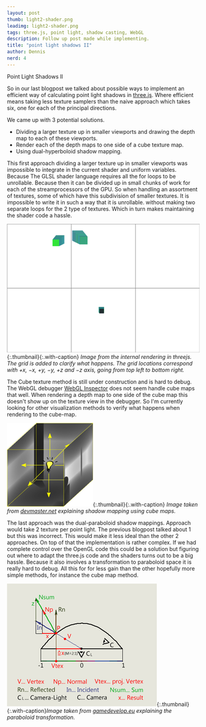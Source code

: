 ```yaml
---
layout: post
thumb: light2-shader.png
leadimg: light2-shader.png
tags: three.js, point light, shadow casting, WebGL
description: Follow up post made while implementing.
title: "point light shadows II"
author: Dennis
nerd: 4
---
```


Point Light Shadows II

So in our last blogpost we talked about possible ways to implement an efficient way of calculating point light shadows in [three.js].
Where efficient means taking less texture samplers than the naive approach which takes six, one for each of the principal directions.

We came up with 3 potential solutions.
* Dividing a larger texture up in smaller viewports and drawing the depth map to each of these viewports.
* Render each of the depth maps to one side of a cube texture map.
* Using dual-hyperboloid shadow mapping.

This first approach dividing a larger texture up in smaller viewports was impossible to integrate in the current shader and uniform variables.
Because The GLSL shader language requires all the for loops to be unrollable.
Because then it can be divided up in small chunks of work for each of the streamprocessors of the GPU.
So when handling an assortment of textures, some of which have this subdivision of smaller textures.
It is impossible to write it in such a way that it is unrollable. without making two separate loops for the 2 type of textures. Which in turn makes maintaining the shader code a hassle.

![viewports](/img/blog/light2-viewports-grid.png){:.thumbnail}{:.with-caption}
*Image from the internal rendering in threejs. The grid is added to clarify what happens. The grid locations correspond with +x, &minus;x, +y, &minus;y, +z and &minus;z axis, going from top left to bottom right.*

The Cube texture method is still under construction and is hard to debug.
The WebGL debugger [WebGL Inspector] does not seem handle cube maps that well. When rendering a depth map to one side of the cube map this doesn't show up on the texture view in the debugger. So I'm currently looking for other visualization methods to verify what happens when rendering to the cube-map.

![cube depth map](/img/blog/light2-shadow-cube.png){:.thumbnail}{:.with-caption}
*Image taken from [devmaster.net] explaining shadow mapping using cube maps.*

The last approach was the dual-paraboloid shadow mappings. Approach would take 2 texture per point light. The previous blogpost talked about 1 but this was incorrect. This would make it less ideal than the other 2 approaches. On top of that the implementation is rather complex. If we had complete control over the OpenGL code this could be a solution but figuring out where to adapt the three.js code and the shaders turns out to be a big hassle. Because it also involves a transformation to paraboloid space it is really hard to debug. All this for for less gain than the other hopefully more simple methods, for instance the cube map method.

![paraboloid transformation](/img/blog/light2-paraboloid-transformation.png){:.thumbnail}{:.with-caption}*Image taken from [gamedevelop.eu] explaining the paraboloid transformation.*

[devmaster.net]: http://devmaster.net/p/3002/shader-effects-shadow-mapping
[gamedevelop.eu]: http://gamedevelop.eu/en/tutorials/dual-paraboloid-shadow-mapping.htm
[WebGL Inspector]: http://benvanik.github.io/WebGL-Inspector/ "WebGL inspector homepage"
[three.js]: http://threejs.org/ "three.js homepage"
